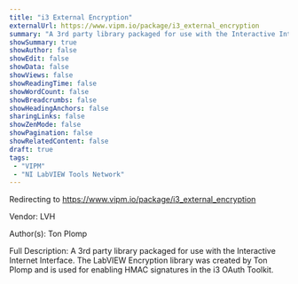 ```yaml
---
title: "i3 External Encryption"
externalUrl: https://www.vipm.io/package/i3_external_encryption
summary: "A 3rd party library packaged for use with the Interactive Internet Interface."
showSummary: true
showAuthor: false
showEdit: false
showData: false
showViews: false
showReadingTime: false
showWordCount: false
showBreadcrumbs: false
showHeadingAnchors: false
sharingLinks: false
showZenMode: false
showPagination: false
showRelatedContent: false
draft: true
tags:
 - "VIPM"
 - "NI LabVIEW Tools Network"
---
```


Redirecting to https://www.vipm.io/package/i3_external_encryption

Vendor: LVH

Author(s): Ton Plomp
 
Full Description:
A 3rd party library packaged for use with the Interactive Internet Interface. The LabVIEW Encryption library was created by Ton Plomp and is used for enabling HMAC signatures in the i3 OAuth Toolkit.